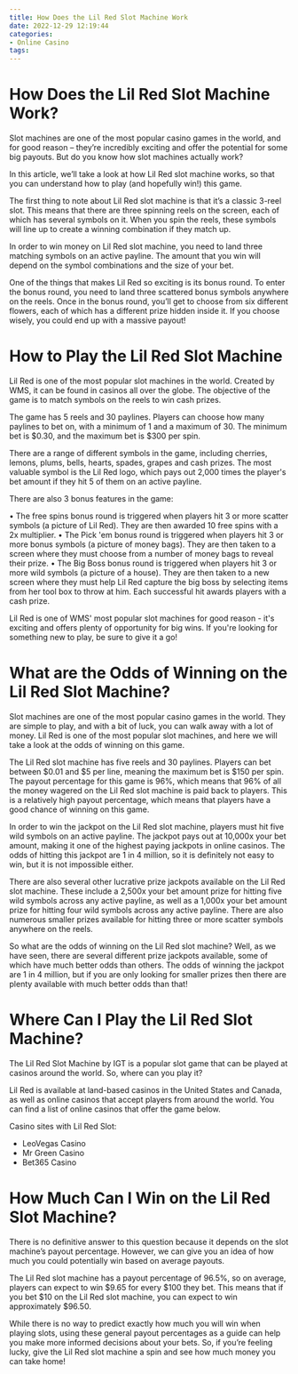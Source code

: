 ```yaml
---
title: How Does the Lil Red Slot Machine Work
date: 2022-12-29 12:19:44
categories:
- Online Casino
tags:
---
```



#  How Does the Lil Red Slot Machine Work?

Slot machines are one of the most popular casino games in the world, and for good reason – they’re incredibly exciting and offer the potential for some big payouts. But do you know how slot machines actually work?

In this article, we’ll take a look at how Lil Red slot machine works, so that you can understand how to play (and hopefully win!) this game.

The first thing to note about Lil Red slot machine is that it’s a classic 3-reel slot. This means that there are three spinning reels on the screen, each of which has several symbols on it. When you spin the reels, these symbols will line up to create a winning combination if they match up.

In order to win money on Lil Red slot machine, you need to land three matching symbols on an active payline. The amount that you win will depend on the symbol combinations and the size of your bet.

One of the things that makes Lil Red so exciting is its bonus round. To enter the bonus round, you need to land three scattered bonus symbols anywhere on the reels. Once in the bonus round, you’ll get to choose from six different flowers, each of which has a different prize hidden inside it. If you choose wisely, you could end up with a massive payout!

#  How to Play the Lil Red Slot Machine

Lil Red is one of the most popular slot machines in the world. Created by WMS, it can be found in casinos all over the globe. The objective of the game is to match symbols on the reels to win cash prizes.

The game has 5 reels and 30 paylines. Players can choose how many paylines to bet on, with a minimum of 1 and a maximum of 30. The minimum bet is $0.30, and the maximum bet is $300 per spin.

There are a range of different symbols in the game, including cherries, lemons, plums, bells, hearts, spades, grapes and cash prizes. The most valuable symbol is the Lil Red logo, which pays out 2,000 times the player's bet amount if they hit 5 of them on an active payline.

There are also 3 bonus features in the game:

• The free spins bonus round is triggered when players hit 3 or more scatter symbols (a picture of Lil Red). They are then awarded 10 free spins with a 2x multiplier. • The Pick 'em bonus round is triggered when players hit 3 or more bonus symbols (a picture of money bags). They are then taken to a screen where they must choose from a number of money bags to reveal their prize. • The Big Boss bonus round is triggered when players hit 3 or more wild symbols (a picture of a house). They are then taken to a new screen where they must help Lil Red capture the big boss by selecting items from her tool box to throw at him. Each successful hit awards players with a cash prize.

Lil Red is one of WMS' most popular slot machines for good reason - it's exciting and offers plenty of opportunity for big wins. If you're looking for something new to play, be sure to give it a go!

#  What are the Odds of Winning on the Lil Red Slot Machine?

Slot machines are one of the most popular casino games in the world. They are simple to play, and with a bit of luck, you can walk away with a lot of money. Lil Red is one of the most popular slot machines, and here we will take a look at the odds of winning on this game.

The Lil Red slot machine has five reels and 30 paylines. Players can bet between $0.01 and $5 per line, meaning the maximum bet is $150 per spin. The payout percentage for this game is 96%, which means that 96% of all the money wagered on the Lil Red slot machine is paid back to players. This is a relatively high payout percentage, which means that players have a good chance of winning on this game.

In order to win the jackpot on the Lil Red slot machine, players must hit five wild symbols on an active payline. The jackpot pays out at 10,000x your bet amount, making it one of the highest paying jackpots in online casinos. The odds of hitting this jackpot are 1 in 4 million, so it is definitely not easy to win, but it is not impossible either.

There are also several other lucrative prize jackpots available on the Lil Red slot machine. These include a 2,500x your bet amount prize for hitting five wild symbols across any active payline, as well as a 1,000x your bet amount prize for hitting four wild symbols across any active payline. There are also numerous smaller prizes available for hitting three or more scatter symbols anywhere on the reels.

So what are the odds of winning on the Lil Red slot machine? Well, as we have seen, there are several different prize jackpots available, some of which have much better odds than others. The odds of winning the jackpot are 1 in 4 million, but if you are only looking for smaller prizes then there are plenty available with much better odds than that!

#  Where Can I Play the Lil Red Slot Machine?

The Lil Red Slot Machine by IGT is a popular slot game that can be played at casinos around the world. So, where can you play it?

Lil Red is available at land-based casinos in the United States and Canada, as well as online casinos that accept players from around the world. You can find a list of online casinos that offer the game below.

Casino sites with Lil Red Slot:


- LeoVegas Casino
- Mr Green Casino
- Bet365 Casino

#  How Much Can I Win on the Lil Red Slot Machine?

There is no definitive answer to this question because it depends on the slot machine’s payout percentage. However, we can give you an idea of how much you could potentially win based on average payouts.

The Lil Red slot machine has a payout percentage of 96.5%, so on average, players can expect to win $9.65 for every $100 they bet. This means that if you bet $10 on the Lil Red slot machine, you can expect to win approximately $96.50.

While there is no way to predict exactly how much you will win when playing slots, using these general payout percentages as a guide can help you make more informed decisions about your bets. So, if you’re feeling lucky, give the Lil Red slot machine a spin and see how much money you can take home!